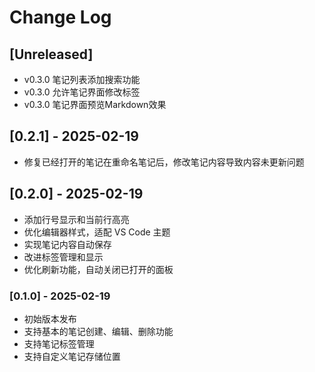 # Change Log

## [Unreleased]

- v0.3.0 笔记列表添加搜索功能
- v0.3.0 允许笔记界面修改标签
- v0.3.0 笔记界面预览Markdown效果

## [0.2.1] - 2025-02-19

- 修复已经打开的笔记在重命名笔记后，修改笔记内容导致内容未更新问题

## [0.2.0] - 2025-02-19

- 添加行号显示和当前行高亮
- 优化编辑器样式，适配 VS Code 主题
- 实现笔记内容自动保存
- 改进标签管理和显示
- 优化刷新功能，自动关闭已打开的面板

### [0.1.0] - 2025-02-19

- 初始版本发布
- 支持基本的笔记创建、编辑、删除功能
- 支持笔记标签管理
- 支持自定义笔记存储位置
